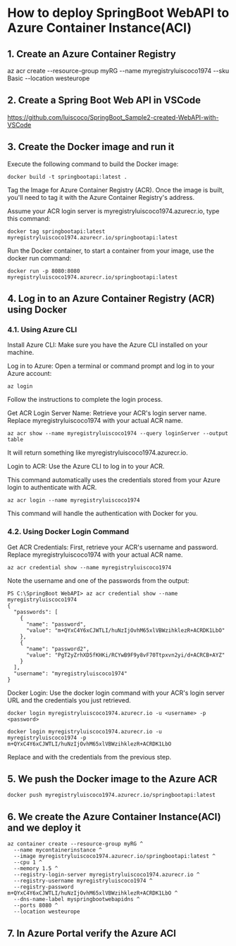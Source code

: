 # How to deploy SpringBoot WebAPI to Azure Container Instance(ACI)

## 1. Create an Azure Container Registry

az acr create --resource-group myRG --name myregistryluiscoco1974 --sku Basic --location westeurope

## 2. Create a Spring Boot Web API in VSCode

https://github.com/luiscoco/SpringBoot_Sample2-created-WebAPI-with-VSCode

## 3. Create the Docker image and run it

Execute the following command to build the Docker image:

```
docker build -t springbootapi:latest .
```

Tag the Image for Azure Container Registry (ACR). Once the image is built, you'll need to tag it with the Azure Container Registry's address.

Assume your ACR login server is myregistryluiscoco1974.azurecr.io, type this command:

```
docker tag springbootapi:latest myregistryluiscoco1974.azurecr.io/springbootapi:latest
```

Run the Docker container, to start a container from your image, use the docker run command:

```
docker run -p 8080:8080 myregistryluiscoco1974.azurecr.io/springbootapi:latest
```

## 4. Log in to an Azure Container Registry (ACR) using Docker

### 4.1. Using Azure CLI

Install Azure CLI: Make sure you have the Azure CLI installed on your machine.

Log in to Azure: Open a terminal or command prompt and log in to your Azure account:

```
az login
```

Follow the instructions to complete the login process.

Get ACR Login Server Name: Retrieve your ACR's login server name. Replace myregistryluiscoco1974 with your actual ACR name.

```
az acr show --name myregistryluiscoco1974 --query loginServer --output table
```

It will return something like myregistryluiscoco1974.azurecr.io.

Login to ACR: Use the Azure CLI to log in to your ACR. 

This command automatically uses the credentials stored from your Azure login to authenticate with ACR.

```
az acr login --name myregistryluiscoco1974
```

This command will handle the authentication with Docker for you.

### 4.2. Using Docker Login Command

Get ACR Credentials: First, retrieve your ACR's username and password. Replace myregistryluiscoco1974 with your actual ACR name.

```
az acr credential show --name myregistryluiscoco1974
```

Note the username and one of the passwords from the output:

```
PS C:\SpringBoot WebAPI> az acr credential show --name myregistryluiscoco1974
{
  "passwords": [
    {
      "name": "password",
      "value": "m+QYxC4Y6xCJWTLI/huNzIjOvhM65xlVBWzihklezR+ACRDK1LbO"
    },
    {
      "name": "password2",
      "value": "PgT2yZrhXD5fKHKi/RCYwB9F9y8vF70Ttpxvn2yi/d+ACRCB+AYZ"
    }
  ],
  "username": "myregistryluiscoco1974"
}
```

Docker Login: Use the docker login command with your ACR's login server URL and the credentials you just retrieved.

```
docker login myregistryluiscoco1974.azurecr.io -u <username> -p <password>
```

```
docker login myregistryluiscoco1974.azurecr.io -u myregistryluiscoco1974 -p m+QYxC4Y6xCJWTLI/huNzIjOvhM65xlVBWzihklezR+ACRDK1LbO
```

Replace <username> and <password> with the credentials from the previous step.

## 5. We push the Docker image to the Azure ACR

```
docker push myregistryluiscoco1974.azurecr.io/springbootapi:latest
```  

## 6. We create the Azure Container Instance(ACI) and we deploy it

```
az container create --resource-group myRG ^
  --name mycontainerinstance ^
  --image myregistryluiscoco1974.azurecr.io/springbootapi:latest ^
  --cpu 1 ^
  --memory 1.5 ^
  --registry-login-server myregistryluiscoco1974.azurecr.io ^
  --registry-username myregistryluiscoco1974 ^
  --registry-password m+QYxC4Y6xCJWTLI/huNzIjOvhM65xlVBWzihklezR+ACRDK1LbO ^
  --dns-name-label myspringbootwebapidns ^
  --ports 8080 ^
  --location westeurope
```

## 7. In Azure Portal verify the Azure ACI



